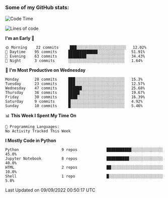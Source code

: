 ##
### Some of my GitHub stats:


<!--START_SECTION:waka-->
![Code Time](http://img.shields.io/badge/Code%20Time-0%20secs-blue)

![Lines of code](https://img.shields.io/badge/From%20Hello%20World%20I%27ve%20Written-9%20Million%20lines%20of%20code-blue)

**I'm an Early 🐤** 

```text
🌞 Morning    22 commits     ███░░░░░░░░░░░░░░░░░░░░░░   12.02% 
🌆 Daytime    95 commits     █████████████░░░░░░░░░░░░   51.91% 
🌃 Evening    63 commits     ████████░░░░░░░░░░░░░░░░░   34.43% 
🌙 Night      3 commits      ░░░░░░░░░░░░░░░░░░░░░░░░░   1.64%

```
📅 **I'm Most Productive on Wednesday** 

```text
Monday       28 commits     ███░░░░░░░░░░░░░░░░░░░░░░   15.3% 
Tuesday      23 commits     ███░░░░░░░░░░░░░░░░░░░░░░   12.57% 
Wednesday    47 commits     ██████░░░░░░░░░░░░░░░░░░░   25.68% 
Thursday     36 commits     █████░░░░░░░░░░░░░░░░░░░░   19.67% 
Friday       30 commits     ████░░░░░░░░░░░░░░░░░░░░░   16.39% 
Saturday     9 commits      █░░░░░░░░░░░░░░░░░░░░░░░░   4.92% 
Sunday       10 commits     █░░░░░░░░░░░░░░░░░░░░░░░░   5.46%

```


📊 **This Week I Spent My Time On** 

```text
💬 Programming Languages: 
No Activity Tracked This Week

```

**I Mostly Code in Python** 

```text
Python                   9 repos             ███████████░░░░░░░░░░░░░░   45.0% 
Jupyter Notebook         8 repos             ██████████░░░░░░░░░░░░░░░   40.0% 
HTML                     2 repos             ██░░░░░░░░░░░░░░░░░░░░░░░   10.0% 
Shell                    1 repo              █░░░░░░░░░░░░░░░░░░░░░░░░   5.0%

```



 Last Updated on 09/09/2022 00:50:17 UTC
<!--END_SECTION:waka-->

